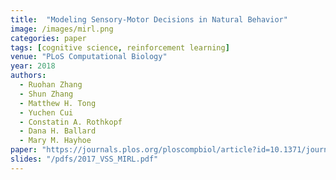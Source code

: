 ```yaml
---
title:  "Modeling Sensory-Motor Decisions in Natural Behavior"
image: /images/mirl.png
categories: paper
tags: [cognitive science, reinforcement learning]
venue: "PLoS Computational Biology"
year: 2018
authors:
  - Ruohan Zhang
  - Shun Zhang
  - Matthew H. Tong
  - Yuchen Cui
  - Constatin A. Rothkopf
  - Dana H. Ballard
  - Mary M. Hayhoe
paper: "https://journals.plos.org/ploscompbiol/article?id=10.1371/journal.pcbi.1006518"
slides: "/pdfs/2017_VSS_MIRL.pdf"
---
```

<!-- A preliminary version is presented at _Multi-disciplinary Conference on Reinforcement Learning and Decision Making (RLDM)_, 2015. -->
